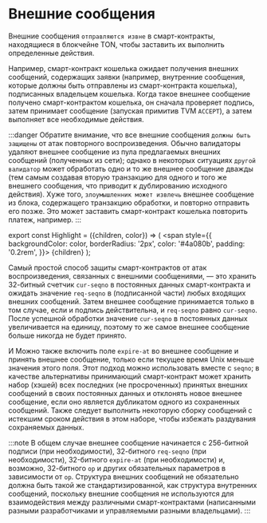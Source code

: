 # Внешние сообщения

Внешние сообщения `отправляются извне` в смарт-контракты, находящиеся в блокчейне TON, чтобы заставить их выполнить определенные действия.

Например, смарт-контракт кошелька ожидает получения внешних сообщений, содержащих заявки (например, внутренние сообщения, которые должны быть отправлены из смарт-контракта кошелька), подписанных владельцем кошелька. Когда такое внешнее сообщение получено смарт-контрактом кошелька, он сначала проверяет подпись, затем принимает сообщение (запуская примитив TVM `ACCEPT`), а затем выполняет все необходимые действия.

:::danger
Обратите внимание, что все внешние сообщения `должны быть защищены` от атак повторного воспроизведения. Обычно валидаторы удаляют внешнее сообщение из пула предлагаемых внешних сообщений (полученных из сети); однако в некоторых ситуациях `другой валидатор` может обработать одно и то же внешнее сообщение дважды (тем самым создавая вторую транзакцию для одного и того же внешнего сообщения, что приводит к дублированию исходного действия). Хуже того, `злоумышленник может извлечь` внешнее сообщение из блока, содержащего транзакцию обработки, и повторно отправить его позже. Это может заставить смарт-контракт кошелька повторить платеж, например.
:::

export const Highlight = ({children, color}) => (
<span
style={{
backgroundColor: color,
borderRadius: '2px',
color: '#4a080b',
padding: '0.2rem',
}}>
{children} </span>
);

<Highlight color="#ffeced">Самый простой способ защиты смарт-контрактов от атак воспроизведения</Highlight>, связанных с внешними сообщениями, — это хранить 32-битный счетчик `cur-seqno` в постоянных данных смарт-контракта и ожидать значение `req-seqno` в (подписанной части) любых входящих внешних сообщений. Затем внешнее сообщение принимается только в том случае, если и подпись действительна, и `req-seqno` равно `cur-seqno`. После успешной обработки значение `cur-seqno` в постоянных данных увеличивается на единицу, поэтому <Highlight color="#ffeced">то же самое внешнее сообщение больше никогда не будет принято</Highlight>.

И <Highlight color="#ffeced">Можно также</Highlight> включить поле `expire-at` во внешнее сообщение и принять внешнее сообщение, только если текущее время Unix меньше значения этого поля. Этот подход можно использовать вместе с `seqno`; в качестве альтернативы принимающий смарт-контракт может хранить набор (хэшей) всех последних (не просроченных) принятых внешних сообщений в своих постоянных данных и отклонять новое внешнее сообщение, если оно является дубликатом одного из сохраненных сообщений. Также следует выполнить некоторую сборку сообщений с истекшим сроком действия в этом наборе, чтобы избежать раздувания сохраняемых данных.

:::note
В общем случае внешнее сообщение начинается с 256-битной подписи (при необходимости), 32-битного `req-seqno` (при необходимости), 32-битного `expire-at` (при необходимости) и, возможно, 32-битного `op` и других обязательных параметров в зависимости от `op`. Структура внешних сообщений не обязательно должна быть такой же стандартизированной, как структура внутренних сообщений, поскольку внешние сообщения не используются для взаимодействия между различными смарт-контрактами (написанными разными разработчиками и управляемыми разными владельцами).
:::
